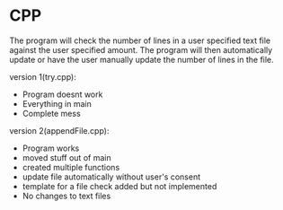 # CPP
The program will check the number of lines in a user specified text file against the user specified amount.
The program will then automatically update or have the user manually update the number of lines in the file.

version 1(try.cpp):
  - Program doesnt work
  - Everything in main
  - Complete mess
  
version 2(appendFile.cpp): 
  - Program works
  - moved stuff out of main
  - created multiple functions
  - update file automatically without user's consent
  - template for a file check added but not implemented
  - No changes to text files

